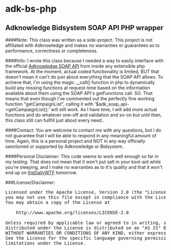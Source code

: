 adk-bs-php
==========

Adknowledge Bidsystem SOAP API PHP wrapper
------------------------------------------

####Note:
 This class was written as a side-project. This project is not affiliated with Adknowledge and makes no warranties or guarantees as to performance, correctness or completeness.

####Info:
 I wrote this class because I needed a way to easily interface with the official [Adknowledge SOAP API](http://api.bidsystem.com/ "Adknowledge SOAP API")  from inside any extensible php framework. At the moment, actual coded functionality is limited, BUT that doesn't mean it can't do just about everything that the SOAP API allows.  To achieve that, I'm using the magic __call() function in php to dynamically build any missing functions at request-time based on the information available about them using the SOAP API's getFunctions call. SO. That means that even though I've commented out the perfectly fine working function "getCampaignList", calling it with '$adk_soap_api->getCampaignList();' will still work. As I have time, I will add more actual functions and do whatever one-off and validation and so-on but until then, this class still can fullfill just about every need..

####Contact:
 You are welcome to contact me with any questions, but I do not guarantee that I will be able to respond in any meaningful amount of time. Again, this is a personal project and NOT in any way officially sanctioned or supported by Adknowledge or Bidsystem.

####Personal Disclaimer:
 This code seems to work well enough so far in my testing. That does not mean that it won't put salt in your kool-aid while you're sleeping, and I make no warranties as to it's quality and that it won't end up on [theDailyWTF](http://www.thedailtwtf.com) tomorrow.
 

###License/Disclaimer:
<pre>
Licensed under the Apache License, Version 2.0 (the "License");
you may not use this file except in compliance with the License.
You may obtain a copy of the License at

    http://www.apache.org/licenses/LICENSE-2.0

Unless required by applicable law or agreed to in writing, software
distributed under the License is distributed on an "AS IS" BASIS,
WITHOUT WARRANTIES OR CONDITIONS OF ANY KIND, either express or implied.
See the License for the specific language governing permissions and
limitations under the License.
</pre>
